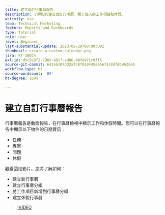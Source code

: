 ```yaml
---
title: 建立自訂行事曆報告
description: 了解如何建立自訂行事曆，顯示個人的工作項目和休假。
activity: use
team: Technical Marketing
feature: Reports and Dashboards
type: Tutorial
role: User
level: Beginner
last-substantial-update: 2023-08-29T00:00:00Z
thumbnail: create-a-custom-calendar.png
jira: KT-10024
exl-id: d5c928f2-7989-401f-ad86-08fe971c9ff5
source-git-commit: 642a6107dd3afc8f010445aa5e71c8dfdb9636eb
workflow-type: ht
source-wordcount: '89'
ht-degree: 100%

---
```


# 建立自訂行事曆報告

行事曆報告是動態報告，在行事曆檢視中顯示工作和休假時間。您可以在行事曆報告中顯示以下物件的日期資訊：

* 任務
* 專案
* 問題
* 休假

觀看這段影片，您將了解如何：

* 建立新行事曆
* 建立行事曆分組
* 將工作項目新增到行事曆分組
* 建立休假行事曆

>[!VIDEO](https://video.tv.adobe.com/v/3423482/?quality=12&learn=on)

